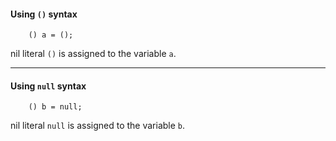 #### Using `()` syntax

```ballerina {linenos=table,linenostart=5}
    () a = ();
```

nil literal `()` is assigned to the variable `a`.

--- 

#### Using `null` syntax

```ballerina {linenos=table,linenostart=6}
    () b = null;
```

nil literal `null` is assigned to the variable `b`.
